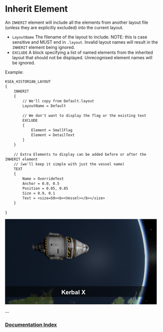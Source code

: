 # Inherit Element

An `INHERIT` element will include all the elements from another layout file (unless they are explicitly excluded) into the current layout.

* `LayoutName` The filename of the layout to include. NOTE: this is case sensitive and MUST end in `.layout`. Invalid layout names will result in the `INHERIT` element being ignored.
* `EXCLUDE` A block specifying a list of named elements from the inherited layout that should not be displayed. Unrecognised element names will be ignored. 

Example:

	KSEA_HISTORIAN_LAYOUT
	{
		INHERIT
		{
			// We'll copy from Default.layout
			LayoutName = Default
		
			// We don't want to display the flag or the existing text
			EXCLUDE
			{
				Element = SmallFlag
				Element = DetailText
			}
		}
		
		// Extra Elements to display can be added before or after the INHERIT element
		// (we'll keep it simple with just the vessel name)
		TEXT
		{
			Name = OverrideText
			Anchor = 0.0, 0.5
			Position = 0.05, 0.85
			Size = 0.9, 0.1
			Text = <size=50><b><Vessel></b></size>
		}
	
	}

![](inherit-example.png)

--
### [Documentation Index](../README.md)